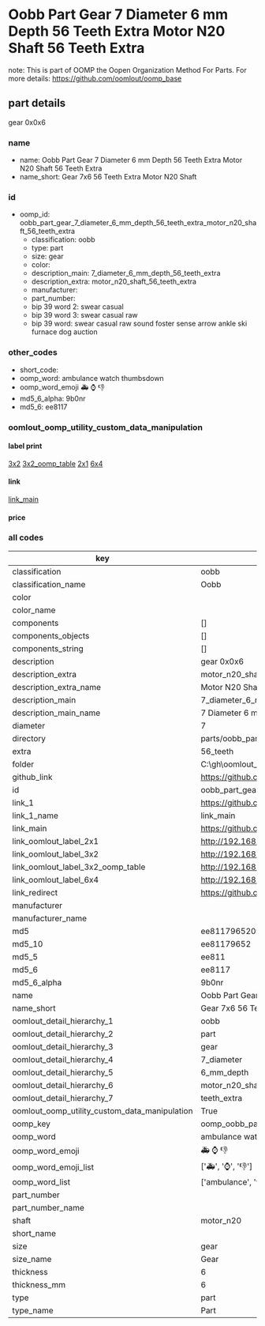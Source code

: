 # Oobb Part Gear 7 Diameter 6 mm Depth 56 Teeth Extra Motor N20 Shaft 56 Teeth Extra  

note: This is part of OOMP the Oopen Organization Method For Parts. For more details: https://github.com/oomlout/oomp_base

##  part details
  



gear 0x0x6



### name
* name: Oobb Part Gear 7 Diameter 6 mm Depth 56 Teeth Extra Motor N20 Shaft 56 Teeth Extra
* name_short: Gear 7x6 56 Teeth Extra Motor N20 Shaft
### id
* oomp_id: oobb_part_gear_7_diameter_6_mm_depth_56_teeth_extra_motor_n20_shaft_56_teeth_extra
  * classification: oobb
  * type: part
  * size: gear
  * color: 
  * description_main: 7_diameter_6_mm_depth_56_teeth_extra
  * description_extra: motor_n20_shaft_56_teeth_extra
  * manufacturer: 
  * part_number: 
  * bip 39 word 2: swear casual
  * bip 39 word 3: swear casual raw
  * bip 39 word: swear casual raw sound foster sense arrow ankle ski furnace dog auction

### other_codes
* short_code: 
* oomp_word: ambulance watch thumbsdown
* oomp_word_emoji :ambulance: :watch: :thumbsdown:
* md5_6_alpha: 9b0nr
* md5_6: ee8117






### oomlout_oomp_utility_custom_data_manipulation
#### label print
[3x2](http://192.168.1.245:1112/?label=oomp%209b0nr)
[3x2_oomp_table](http://192.168.1.108:1112/?label=oomp%209b0nr)
[2x1](http://192.168.1.242:1112/?label=oomp%209b0nr)
[6x4](http://192.168.1.55:1112/?label=oomp%209b0nr)    

#### link

[link_main](https://github.com/oomlout/oomlout_oobb_version_4_generated_parts/tree/main/navigation_oomp/oobb/part/gear/7_diameter_6_mm_depth_56_teeth_extra/motor_n20_shaft_56_teeth_extra/part)                              

#### price







### all codes 
| key | value |  
| --- | --- |  
| classification | oobb |  
| classification_name | Oobb |  
| color |  |  
| color_name |  |  
| components | [] |  
| components_objects | [] |  
| components_string | [] |  
| description | gear 0x0x6 |  
| description_extra | motor_n20_shaft_56_teeth_extra |  
| description_extra_name | Motor N20 Shaft 56 Teeth Extra |  
| description_main | 7_diameter_6_mm_depth_56_teeth_extra |  
| description_main_name | 7 Diameter 6 mm Depth 56 Teeth Extra |  
| diameter | 7 |  
| directory | parts/oobb_part_gear_7_diameter_6_mm_depth_56_teeth_extra_motor_n20_shaft_56_teeth_extra |  
| extra | 56_teeth |  
| folder | C:\gh\oomlout_oobb_version_4_generated_parts\parts\oobb_part_gear_7_diameter_6_mm_depth_56_teeth_extra_motor_n20_shaft_56_teeth_extra |  
| github_link | https://github.com/oomlout/oomlout_oomp_part_src/tree/main/parts/oobb_part_gear_7_diameter_6_mm_depth_56_teeth_extra_motor_n20_shaft_56_teeth_extra |  
| id | oobb_part_gear_7_diameter_6_mm_depth_56_teeth_extra_motor_n20_shaft_56_teeth_extra |  
| link_1 | https://github.com/oomlout/oomlout_oobb_version_4_generated_parts/tree/main/navigation_oomp/oobb/part/gear/7_diameter_6_mm_depth_56_teeth_extra/motor_n20_shaft_56_teeth_extra/part |  
| link_1_name | link_main |  
| link_main | https://github.com/oomlout/oomlout_oobb_version_4_generated_parts/tree/main/navigation_oomp/oobb/part/gear/7_diameter_6_mm_depth_56_teeth_extra/motor_n20_shaft_56_teeth_extra/part |  
| link_oomlout_label_2x1 | http://192.168.1.242:1112/?label=oomp%209b0nr |  
| link_oomlout_label_3x2 | http://192.168.1.245:1112/?label=oomp%209b0nr |  
| link_oomlout_label_3x2_oomp_table | http://192.168.1.108:1112/?label=oomp%209b0nr |  
| link_oomlout_label_6x4 | http://192.168.1.55:1112/?label=oomp%209b0nr |  
| link_redirect | https://github.com/oomlout/oomlout_oobb_version_4_generated_parts/tree/main/parts/oobb_gear_07_06_ex_56_teeth_sh_motor_n20 |  
| manufacturer |  |  
| manufacturer_name |  |  
| md5 | ee811796520921970f2e0cfd6508eedc |  
| md5_10 | ee81179652 |  
| md5_5 | ee811 |  
| md5_6 | ee8117 |  
| md5_6_alpha | 9b0nr |  
| name | Oobb Part Gear 7 Diameter 6 mm Depth 56 Teeth Extra Motor N20 Shaft 56 Teeth Extra |  
| name_short | Gear 7x6 56 Teeth Extra Motor N20 Shaft |  
| oomlout_detail_hierarchy_1 | oobb |  
| oomlout_detail_hierarchy_2 | part |  
| oomlout_detail_hierarchy_3 | gear |  
| oomlout_detail_hierarchy_4 | 7_diameter |  
| oomlout_detail_hierarchy_5 | 6_mm_depth |  
| oomlout_detail_hierarchy_6 | motor_n20_shaft_56 |  
| oomlout_detail_hierarchy_7 | teeth_extra |  
| oomlout_oomp_utility_custom_data_manipulation | True |  
| oomp_key | oomp_oobb_part_gear_7_diameter_6_mm_depth_56_teeth_extra_motor_n20_shaft_56_teeth_extra |  
| oomp_word | ambulance watch thumbsdown |  
| oomp_word_emoji | :ambulance: :watch: :thumbsdown: |  
| oomp_word_emoji_list | [':ambulance:', ':watch:', ':thumbsdown:'] |  
| oomp_word_list | ['ambulance', 'watch', 'thumbsdown'] |  
| part_number |  |  
| part_number_name |  |  
| shaft | motor_n20 |  
| short_name |  |  
| size | gear |  
| size_name | Gear |  
| thickness | 6 |  
| thickness_mm | 6 |  
| type | part |  
| type_name | Part |  
